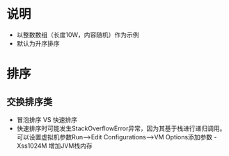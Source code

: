 # 说明
- 以整数数组（长度10W，内容随机）作为示例
- 默认为升序排序

# 排序
## 交换排序类
- 冒泡排序 VS 快速排序
- 快速排序时可能发生StackOverflowError异常，因为其基于栈进行递归调用。
可以设置虚拟机参数Run-->Edit Configurations-->VM Options添加参数 -Xss1024M 增加JVM栈内存